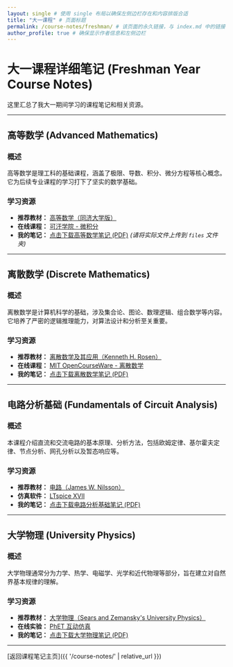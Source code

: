```yaml
---
layout: single # 使用 single 布局以确保左侧边栏存在和内容排版合适
title: "大一课程" # 页面标题
permalink: /course-notes/freshman/ # 该页面的永久链接，与 index.md 中的链接匹配
author_profile: true # 确保显示作者信息和左侧边栏
---
```


# 大一课程详细笔记 (Freshman Year Course Notes)

这里汇总了我大一期间学习的课程笔记和相关资源。

---

## 高等数学 (Advanced Mathematics)

### 概述
高等数学是理工科的基础课程，涵盖了极限、导数、积分、微分方程等核心概念。它为后续专业课程的学习打下了坚实的数学基础。

### 学习资源
* **推荐教材：** [高等数学（同济大学版）](https://example.com/advanced-math-textbook)
* **在线课程：** [可汗学院 - 微积分](https://www.khanacademy.org/math/calculus-1)
* **我的笔记：** [点击下载高等数学笔记 (PDF)](/files/Advanced-Mathematics-Notes.pdf) *(请将实际文件上传到 `files` 文件夹)*

---

## 离散数学 (Discrete Mathematics)

### 概述
离散数学是计算机科学的基础，涉及集合论、图论、数理逻辑、组合数学等内容。它培养了严密的逻辑推理能力，对算法设计和分析至关重要。

### 学习资源
* **推荐教材：** [离散数学及其应用（Kenneth H. Rosen）](https://example.com/discrete-math-rosen)
* **在线课程：** [MIT OpenCourseWare - 离散数学](https://ocw.mit.edu/courses/6-042j-mathematics-for-computer-science-fall-2010/)
* **我的笔记：** [点击下载离散数学笔记 (PDF)](/files/Discrete-Mathematics-Notes.pdf)

---

## 电路分析基础 (Fundamentals of Circuit Analysis)

### 概述
本课程介绍直流和交流电路的基本原理、分析方法，包括欧姆定律、基尔霍夫定律、节点分析、网孔分析以及暂态响应等。

### 学习资源
* **推荐教材：** [电路（James W. Nilsson）](https://example.com/circuit-analysis-nilsson)
* **仿真软件：** [LTspice XVII](https://www.analog.com/en/design-center/design-tools-and-calculators/ltspice-simulator.html)
* **我的笔记：** [点击下载电路分析基础笔记 (PDF)](/files/Circuit-Analysis-Notes.pdf)

---

## 大学物理 (University Physics)

### 概述
大学物理通常分为力学、热学、电磁学、光学和近代物理等部分，旨在建立对自然界基本规律的理解。

### 学习资源
* **推荐教材：** [大学物理（Sears and Zemansky's University Physics）](https://example.com/university-physics-textbook)
* **在线实验：** [PhET 互动仿真](https://phet.colorado.edu/en/simulations/filter?subjects=physics)
* **我的笔记：** [点击下载大学物理笔记 (PDF)](/files/University-Physics-Notes.pdf)

---

[返回课程笔记主页]({{ '/course-notes/' | relative_url }})
